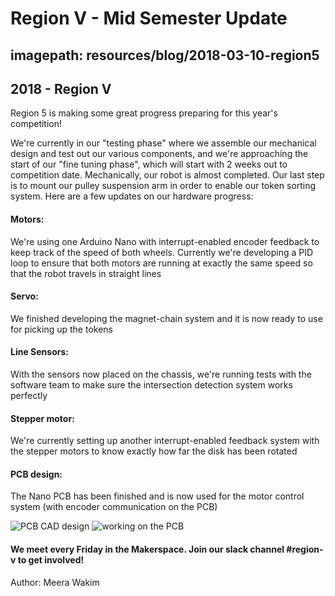 # Region V - Mid Semester Update
## imagepath: resources/blog/2018-03-10-region5
## 2018 - Region V

Region 5 is making some great progress preparing for this year's competition!

We're currently in our "testing phase" where we assemble our mechanical design and test out our various components, and we're approaching the start of our "fine tuning phase", which will start with 2 weeks out to competition date. Mechanically, our robot is almost completed. Our last step is to mount our pulley suspension arm in order to enable our token sorting system. Here are a few updates on our hardware progress:

#### Motors: 
We're using one Arduino Nano with interrupt-enabled encoder feedback to keep track of the speed of both wheels. Currently we're developing a PID loop to ensure that both motors are running at exactly the same speed so that the robot travels in straight lines

#### Servo: 
We finished developing the magnet-chain system and it is now ready to use for picking up the tokens

#### Line Sensors: 
With the sensors now placed on the chassis, we're running tests with the software team to make sure the intersection detection system works perfectly

#### Stepper motor:
We're currently setting up another interrupt-enabled feedback system with the stepper motors to know exactly how far the disk has been rotated

#### PCB design:
The Nano PCB has been finished and is now used for the motor control system (with encoder communication on the PCB)

<img alt="PCB CAD design" src="{{ site.baseurl }}/{{ page.imagepath }}/1.png" style="max-width:40%">
<img alt="working on the PCB" src="{{ site.baseurl }}/{{ page.imagepath }}/2.png" style="max-width:40%">

#### We meet every Friday in the Makerspace. Join our slack channel #region-v to get involved!

Author: Meera Wakim




